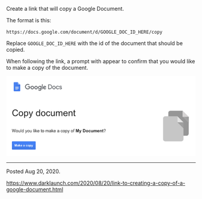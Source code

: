 Create a link that will copy a Google Document.

The format is this:

```
https://docs.google.com/document/d/GOOGLE_DOC_ID_HERE/copy
```

Replace `GOOGLE_DOC_ID_HERE` with the id of the document that should be copied.

When following the link, a prompt with appear to confirm that you would like to make a copy of the document.

<img alt="" src="/img/uploads/2020-08/google-docs-copy-document-confirmation-prompt.png" />

---

Posted Aug 20, 2020.

https://www.darklaunch.com/2020/08/20/link-to-creating-a-copy-of-a-google-document.html
